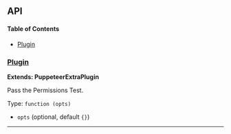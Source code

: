 ## API

<!-- Generated by documentation.js. Update this documentation by updating the source code. -->

#### Table of Contents

-   [Plugin](#plugin)

### [Plugin](https://git@github.com/:berstend/puppeteer-extra/blob/ff112879545e8e68d6500d731ceeafc22d187dd3/packages/puppeteer-extra-plugin-stealth/evasions/navigator.permissions/index.js#L8-L46)

**Extends: PuppeteerExtraPlugin**

Pass the Permissions Test.

Type: `function (opts)`

-   `opts`   (optional, default `{}`)

* * *
